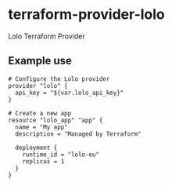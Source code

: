 # terraform-provider-lolo
Lolo Terraform Provider

## Example use

```
# Configure the Lolo provider
provider "lolo" {
  api_key = "${var.lolo_api_key}"
}

# Create a new app
resource "lolo_app" "app" {
  name = "My app"
  description = "Managed by Terraform"
  
  deployment {
    runtime_id = "lolo-eu"
    replicas = 1
  }
}
```
